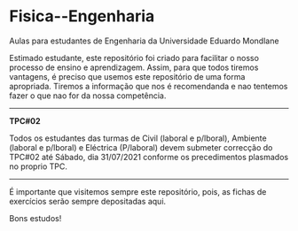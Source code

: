 # Fisica--Engenharia
Aulas para estudantes de Engenharia da Universidade Eduardo Mondlane

Estimado estudante, este repositório foi criado para facilitar o nosso processo de ensino e aprendizagem. Assim, para que todos tiremos vantagens, é preciso que usemos este repositório de uma forma apropriada. Tiremos a informação que nos é recomendanda e nao tentemos fazer o que nao for da nossa competência.

-----------------------------------------------------------------------------------------------------------------------------------------------------------------------

**TPC#02**

Todos os estudantes das turmas de Civil (laboral e p/lboral), Ambiente (laboral e p/lboral) e Eléctrica (P/laboral) devem submeter correcção do TPC#02  até Sábado, dia 31/07/2021 conforme os precedimentos plasmados no proprio TPC. 



----------------------------------------------------------------------------------------------------------------------------------------------------------------------------
É importante que visitemos sempre este repositório, pois,  as fichas de exercícios serão sempre depositadas aqui.


Bons estudos!
